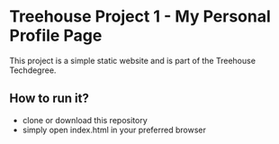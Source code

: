 # Treehouse Project 1 - My Personal Profile Page
This project is a simple static website and is part of the Treehouse Techdegree.

## How to run it?
- clone or download this repository
- simply open index.html in your preferred browser